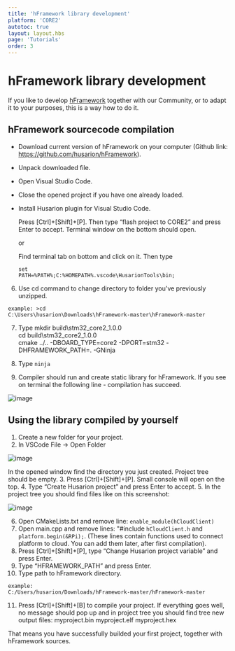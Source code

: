 ```yaml
---
title: 'hFramework library development'
platform: 'CORE2'
autotoc: true
layout: layout.hbs
page: 'Tutorials'
order: 3
---
```


# hFramework library development #

If you like to develop [hFramework](https://github.com/husarion/hFramework) together with our Community, or to adapt it to your purposes, this is a way how to do it.

## hFramework sourcecode compilation ##

 * Download current version of hFramework on your computer (Github link: https://github.com/husarion/hFramework). 
 * Unpack downloaded file.
 * Open Visual Studio Code.
 * Close the opened project if you have one already loaded.
 * Install Husarion plugin for Visual Studio Code. 
 	
	Press [Ctrl]+[Shift]+[P]. Then type “flash project to CORE2” and press Enter to accept. Terminal window on the bottom should open.

	or

	Find terminal tab on bottom and click on it. Then type 

	<code>set PATH=%PATH%;C:%HOMEPATH%\.vscode\HusarionTools\bin;</code>

6. Use cd command to change directory to folder you've previously unzipped.

<code>example: >cd C:\Users\husarion\Downloads\hFramework-master\hFramework-master</code>

7. Type
		mkdir build\stm32_core2_1.0.0\
		cd build\stm32_core2_1.0.0\
		cmake ../.. -DBOARD_TYPE=core2 -DPORT=stm32 -DHFRAMEWORK_PATH=. -GNinja

8. Type
	<code>ninja</code>
9. Compiler should run and create static library for hFramework.
If you see on terminal the following line - compilation has succeed.

![image](/assets/img/howToStart/lib_p9.png)

## Using the library compiled by yourself ##
     
1. Create a new folder for your project.
2. In VSCode File -> Open Folder

![image](/assets/img/howToStart/com_p2.png)

In the opened window find the directory you just created. Project tree should be empty.
3. Press [Ctrl]+[Shift]+[P]. Small console will open on the top.
4. Type “Create Husarion project” and press Enter to accept.
5. In the project tree you should find files like on this screenshot:

![image](/assets/img/howToStart/com_p5.png)

6. Open CMakeLists.txt and remove line: <code>enable_module(hCloudClient)</code>
7. Open main.cpp and remove lines: "#include <code>hCloudClient.h</code> and <code>platform.begin(&RPi);</code>.
(These lines contain functions used to connect platform to cloud. You can add them later, after first compilation).
8. Press [Ctrl]+[Shift]+[P], type “Change Husarion project variable” and press Enter.
9. Type “HFRAMEWORK_PATH” and press Enter.
10. Type path to hFramework directory.

<code>example: C:/Users/husarion/Downloads/hFramework-master/hFramework-master</code>

11. Press [Ctrl]+[Shift]+[B] to compile your project. If everything goes well, no message should pop up and in project tree you should find tree new output files:
	myproject.bin
	myproject.elf
	myproject.hex
	
That means you have successfully builded your first project, together with hFramework sources.
